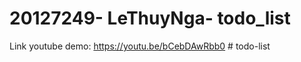 # 20127249- LeThuyNga- todo_list

Link youtube demo: https://youtu.be/bCebDAwRbb0
#   t o d o - l i s t  
 